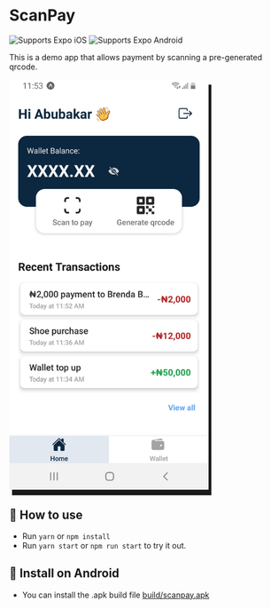 # ScanPay

<p>
  <!-- iOS -->
  <img alt="Supports Expo iOS" longdesc="Supports Expo iOS" src="https://img.shields.io/badge/iOS-4630EB.svg?style=flat-square&logo=APPLE&labelColor=999999&logoColor=fff" />
  <!-- Android -->
  <img alt="Supports Expo Android" longdesc="Supports Expo Android" src="https://img.shields.io/badge/Android-4630EB.svg?style=flat-square&logo=ANDROID&labelColor=A4C639&logoColor=fff" />
</p>

This is a demo app that allows payment by scanning a pre-generated qrcode.

<img alt="scanpay home screen" src="./screenshots/home.jpg" width="360px" style="text-align: center; box-shadow: 5px 10px; "/>

## 🚀 How to use

- Run `yarn` or `npm install`
- Run `yarn start` or `npm run start` to try it out.

## 📱 Install on Android

- You can install the .apk build file [build/scanpay.apk](/build/scanpay.apk)
